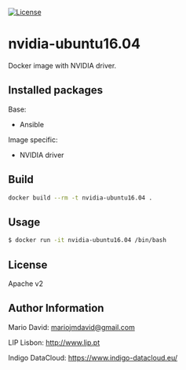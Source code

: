 [![License](http://img.shields.io/:license-apache-blue.svg?style=flat-square)](http://www.apache.org/licenses/LICENSE-2.0.html)

# nvidia-ubuntu16.04

Docker image with NVIDIA driver.

## Installed packages

Base:
- Ansible

Image specific:
- NVIDIA driver

## Build

```bash
docker build --rm -t nvidia-ubuntu16.04 .
```

## Usage

```bash
$ docker run -it nvidia-ubuntu16.04 /bin/bash
```

License
-------

Apache v2

Author Information
------------------

Mario David: <mariojmdavid@gmail.com>

LIP Lisbon: http://www.lip.pt

Indigo DataCloud: https://www.indigo-datacloud.eu/
